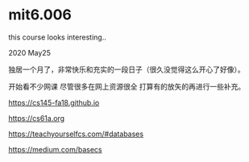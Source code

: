 # mit6.006
this course looks interesting..

2020 May25 

独居一个月了，非常快乐和充实的一段日子（很久没觉得这么开心了好像）。

开始看不少网课 尽管很多在网上资源很全 打算有的放矢的再进行一些补充。



https://cs145-fa18.github.io

https://cs61a.org


https://teachyourselfcs.com/#databases

https://medium.com/basecs
